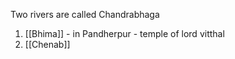 Two rivers are called Chandrabhaga
1. [[Bhima]] - in Pandherpur - temple of lord vitthal
2. [[Chenab]]

